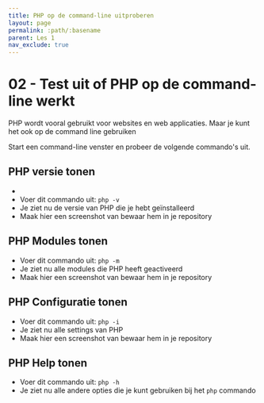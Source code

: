 ```yaml
---
title: PHP op de command-line uitproberen
layout: page
permalink: :path/:basename
parent: Les 1
nav_exclude: true
---
```


# 02 - Test uit of PHP op de command-line werkt

PHP wordt vooral gebruikt voor websites en web applicaties. Maar je kunt het ook op de command line gebruiken

Start een command-line venster en probeer de volgende commando's uit.

## PHP versie tonen
- 
- Voer dit commando uit: `php -v`
- Je ziet nu de versie van PHP die je hebt geïnstalleerd 
- Maak hier een screenshot van bewaar hem in je repository


## PHP Modules tonen

- Voer dit commando uit: `php -m`
- Je ziet nu alle modules die PHP heeft geactiveerd 
- Maak hier een screenshot van bewaar hem in je repository

## PHP Configuratie tonen

- Voer dit commando uit: `php -i`
- Je ziet nu alle settings van PHP
- Maak hier een screenshot van bewaar hem in je repository

## PHP Help tonen

- Voer dit commando uit: `php -h`
- Je ziet nu alle andere opties die je kunt gebruiken bij het `php` commando



